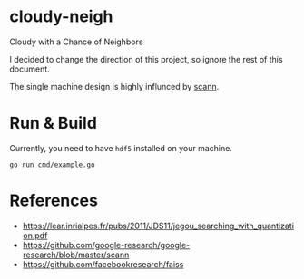 # cloudy-neigh
Cloudy with a Chance of Neighbors 

I decided to change the direction of this project, so ignore the rest of this document.

The single machine design is highly influnced by [scann](https://github.com/google-research/google-research/blob/master/scann).


# Run & Build
Currently, you need to have `hdf5` installed on your machine.       
```
go run cmd/example.go
```

# References
* https://lear.inrialpes.fr/pubs/2011/JDS11/jegou_searching_with_quantization.pdf
* https://github.com/google-research/google-research/blob/master/scann
* https://github.com/facebookresearch/faiss
